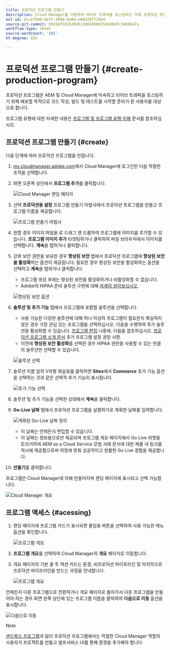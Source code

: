 ```yaml
---
title: 프로덕션 프로그램 만들기
description: Cloud Manager를 사용하여 라이브 트래픽을 호스팅하는 자체 프로덕션 프로그램을 만드는 방법을 알아봅니다.
exl-id: 4ccefb80-de77-4998-8a9d-e68d29772bb4
source-git-commit: b916bf5b252045120659600293e004fc34b96e7a
workflow-type: tm+mt
source-wordcount: '582'
ht-degree: 82%

---
```



# 프로덕션 프로그램 만들기 {#create-production-program}

프로덕션 프로그램은 AEM 및 Cloud Manager에 익숙하고 라이브 트래픽을 호스팅하기 위해 배포할 목적으로 코드 작성, 빌드 및 테스트를 시작할 준비가 된 사용자를 대상으로 합니다.

프로그램 유형에 대한 자세한 내용은 [프로그램 및 프로그램 유형 이해](program-types.md) 문서를 참조하십시오.

## 프로덕션 프로그램 만들기 {#create}

다음 단계에 따라 프로덕션 프로그램을 만듭니다.

1. [my.cloudmanager.adobe.com](https://my.cloudmanager.adobe.com/)에서 Cloud Manager에 로그인한 다음 적절한 조직을 선택합니다.

1. 화면 오른쪽 상단에서 **프로그램 추가**&#x200B;를 클릭합니다.

   ![Cloud Manager 랜딩 페이지](assets/log-in.png)

1. 선택 **프로덕션용 설정** 프로그램 만들기 마법사에서 프로덕션 프로그램을 만들고 프로그램 이름을 제공합니다.

   ![프로그램 만들기 마법사](assets/create-production-program.png)

1. 원할 경우 이미지 파일을 로 드래그 앤 드롭하여 프로그램에 이미지를 추가할 수 있습니다. **프로그램 이미지 추가** 타겟팅하거나 클릭하여 파일 브라우저에서 이미지를 선택합니다. **계속**&#x200B;을 탭하거나 클릭합니다.

1. 강화 보안 권한을 보유한 경우 **향상된 보안** 탭에서 프로덕션 프로그램에 **향상된 보안을 활성화**&#x200B;하는 옵션이 제공됩니다. 필요한 경우 향상된 보안을 활성화하는 옵션을 선택하고 **계속**&#x200B;을 탭하거나 클릭합니다.

   * 프로그램 생성 후에는 향상된 보안을 활성화하거나 비활성화할 수 없습니다.
   * Adobe의 HIPAA 준비 솔루션 구현에 대해 [자세히 알아보십시오](https://www.adobe.com/go/hipaa-ready_kr).

   ![향상된 보안 옵션](assets/create-production-program-enhanced.png)

1. **솔루션 및 추가 기능** 탭에서 프로그램에 포함할 솔루션을 선택합니다.

   * 사용 가능한 다양한 솔루션에 대해 하나 이상의 프로그램이 필요한지 확실하지 않은 경우 가장 관심 있는 프로그램을 선택하십시오. 다음을 수행하여 추가 솔루션을 활성화할 수 있습니다. [프로그램 편집](/help/implementing/cloud-manager/getting-access-to-aem-in-cloud/editing-programs.md) 나중에. 다음을 참조하십시오. [프로덕션 프로그램 소개 문서](/help/implementing/cloud-manager/getting-access-to-aem-in-cloud/introduction-production-programs.md) 추가 프로그램 설정 권장 사항.
   * 이전에 **향상된 보안 활성화**&#x200B;를 선택한 경우 HIPAA 권한을 사용할 수 있는 만큼의 솔루션만 선택할 수 있습니다.

   ![솔루션 선택](assets/setup-prod-select.png)

1. 솔루션 이름 앞의 V자형 화살표를 클릭하면 **Sites**&#x200B;에서 **Commerce** 추가 기능 옵션을 선택하는 것과 같은 선택적 추가 기능이 표시됩니다.

   ![추가 기능 선택](assets/setup-prod-commerce.png)

1. 솔루션 및 추가 기능을 선택한 상태에서 **계속**&#x200B;을 클릭합니다.

1. **Go-Live 날짜** 탭에서 프로덕션 프로그램을 실행하기로 계획한 날짜를 입력합니다.

   ![계획된 Go-Live 날짜 정의](assets/setup-go-live.png)

   * 이 날짜는 언제든지 편집할 수 있습니다.
   * 이 날짜는 정보용으로만 제공되며 프로그램 개요 페이지에서 Go Live 위젯을 트리거하여 AEM as a Cloud Service 모범 사례 문서에 대한 제품 내 링크를 적시에 제공함으로써 여정에 맞춰 성공적이고 원활한 Go Live 경험을 제공합니다.

1. **만들기**&#x200B;를 클릭합니다.

프로그램은 Cloud Manager에 의해 만들어지며 랜딩 페이지에 표시되고 선택 가능합니다.

![Cloud Manager 개요](assets/navigate-cm.png)

## 프로그램 액세스 {#acessing}

1. 랜딩 페이지에 프로그램 카드가 표시되면 줄임표 버튼을 선택하여 사용 가능한 메뉴 옵션을 확인합니다.

   ![프로그램 개요](assets/program-overview.png)

1. **프로그램 개요**&#x200B;를 선택하여 Cloud Manager의 **개요** 페이지로 이동합니다.

1. 개요 페이지의 기본 콜 투 액션 카드는 환경, 비프로덕션 파이프라인 및 마지막으로 프로덕션 파이프라인을 만드는 과정을 안내합니다.

   ![프로그램 개요](assets/set-up-prod5.png)

언제든지 다른 프로그램으로 전환하거나 개요 페이지로 돌아가서 다른 프로그램을 만들어야 하는 경우 화면 왼쪽 상단에 있는 프로그램 이름을 클릭하여 **다음으로 이동** 옵션을 표시합니다.

![다음으로 이동](assets/create-program-a1.png)

>[!NOTE]
>
>[샌드박스 프로그램](introduction-sandbox-programs.md#auto-creation)과 달리 프로덕션 프로그램에서는 적절한 Cloud Manager 역할의 사용자가 프로젝트를 만들고 셀프서비스 UI를 통해 환경을 추가해야 합니다.
